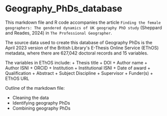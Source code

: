 # Geography_PhDs_database

This markdown file and R code accompanies the article `Finding the female geographers: The gendered dynamics of UK geography PhD study` (Sheppard and Reades, 2024) in `The Professional Geographer`.

The source data used to create this database of Geography PhDs is the April 2023 version of the British Library's E-Thesis Online Service (EThOS) metadata, where there are 627,042 doctoral records and 15 variables.

The variables in EThOS include:
    + Thesis title
    + DOI
    + Author name
    + Author ISNI
    + ORCID
    + Institution
    + Institutional ISNI
    + Date of award
    + Qualification
    + Abstract
    + Subject Discipline
    + Supervisor
    + Funder(s)
    + EThOS URL
    
Outline of the markdown file:
  + Cleaning the data
  + Identifying geography PhDs
  + Combining geography PhDs